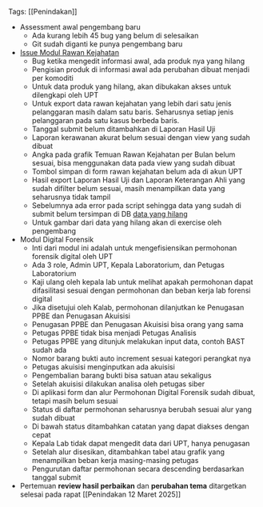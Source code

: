 Tags: [[Penindakan]]
- Assessment awal pengembang baru
	- Ada kurang lebih 45 bug yang belum di selesaikan
	- Git sudah diganti ke punya pengembang baru
- [Issue Modul Rawan Kejahatan](https://docs.google.com/document/d/1QqhAFgDrRsKQi7MWcLuGr6JLNkB6hxKlZ62ZQod28eo/edit?tab=t.0)
	- Bug ketika mengedit informasi awal, ada produk nya yang hilang
	- Pengisian produk di informasi awal ada perubahan dibuat menjadi per komoditi
	- Untuk data produk yang hilang, akan dibukakan akses untuk dilengkapi oleh UPT
	- Untuk export data rawan kejahatan yang lebih dari satu jenis pelanggaran masih dalam satu baris. Seharusnya setiap jenis pelanggaran pada satu kasus berbeda baris.
	- Tanggal submit belum ditambahkan di Laporan Hasil Uji
	- Laporan kerawanan akurat belum sesuai dengan view yang sudah dibuat
	- Angka pada grafik Temuan Rawan Kejahatan per Bulan belum sesuai, bisa menggunakan data pada view yang sudah dibuat
	- Tombol simpan di form rawan kejahatan belum ada di akun UPT
	- Hasil export Laporan Hasil Uji dan Laporan Keterangan Ahli yang sudah difilter belum sesuai, masih menampilkan data yang seharusnya tidak tampil
	- Sebelumnya ada error pada script sehingga data yang sudah di submit belum tersimpan di DB [data yang hilang](https://docs.google.com/spreadsheets/d/14XNrBlueJUwMHLIJ75MOuYBaxgqckyMZ0Algb-CzZOk/edit?gid=0#gid=0)
	- Untuk gambar dari data yang hilang akan di exercise oleh pengembang
- Modul Digital Forensik
	- Inti dari modul ini adalah untuk mengefisiensikan permohonan forensik digital oleh UPT
	- Ada 3 role, Admin UPT, Kepala Laboratorium, dan Petugas Laboratorium
	- Kaji ulang oleh kepala lab untuk melihat apakah permohonan dapat difasilitasi sesuai dengan permohonan dan beban kerja lab forensi digital
	- Jika disetujui oleh Kalab, permohonan dilanjutkan ke Penugasan PPBE dan Penugasan Akuisisi
	- Penugasan PPBE dan Penugasan Akuisisi bisa orang yang sama
	- Petugas PPBE tidak bisa menjadi Petugas Analisis
	- Petugas PPBE yang ditunjuk melakukan input data, contoh BAST sudah ada
	- Nomor barang bukti auto increment sesuai kategori perangkat nya
	- Petugas akuisisi menginputkan ada akuisisi
	- Pengembalian barang bukti bisa satuan atau sekaligus
	- Setelah akuisisi dilakukan analisa oleh petugas siber
	- Di aplikasi form dan alur Permohonan Digital Forensik sudah dibuat, tetapi masih belum sesuai
	- Status di daftar permohonan seharusnya berubah sesuai alur yang sudah dibuat
	- Di bawah status ditambahkan catatan yang dapat diakses dengan cepat
	- Kepala Lab tidak dapat mengedit data dari UPT, hanya penugasan
	- Setelah alur disesikan, ditambahkan tabel atau grafik yang menampilkan beban kerja masing-masing petugas
	- Pengurutan daftar permohonan secara descending berdasarkan tanggal submit
- Pertemuan **review hasil perbaikan** dan **perubahan tema** ditargetkan selesai pada rapat [[Penindakan 12 Maret 2025]]